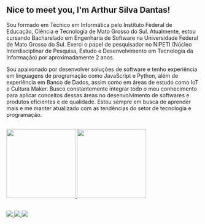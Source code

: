  ## Nice to meet you, I'm Arthur Silva Dantas!

Sou formado em Técnico em Informática pelo Instituto Federal de Educação, Ciência e Tecnologia de Mato Grosso do Sul. Atualmente, estou cursando Bacharelado em Engenharia de Software na Universidade Federal de Mato Grosso do Sul. Exerci o papel de pesquisador no NIPETI (Núcleo Interdisciplinar de Pesquisa, Estudo e Desenvolvimento em Tecnologia da Informação) por aproximadamente 2 anos.

Sou apaixonado por desenvolver soluções de software e tenho experiência em linguagens de programação como JavaScript e Python, além de experiência em Banco de Dados, assim como em áreas de estudo como IoT e Cultura Maker. Busco constantemente integrar todo o meu conhecimento para aplicar conceitos dessas áreas no desenvolvimento de softwares e produtos eficientes e de qualidade. Estou sempre em busca de aprender mais e me manter atualizado com as tendências do setor de tecnologia e programação.


##

<div>
  <a href="https://github.com/Arthur-SD15">
  <img height="180em" src="https://github-readme-stats.vercel.app/api?username=Arthur-SD15&show_icons=true&theme=algolia"/>
  <img height="180em" src="https://github-readme-stats.vercel.app/api/top-langs/?username=Arthur-SD15&layout=compact&theme=algolia"/>
</div>                                                                                                                           
 
##
 
<div>
   <a href="mailto:contato.arthursilvadantas13@gmail.com">
    <img src="https://img.shields.io/badge/-Gmail-red?style=for-the-badge&amp;logo=gmail&amp;logoColor=white" style="max-width: 100%;">
   </a>
   <a href="https://www.linkedin.com/in/arthur-SD15">
    <img src="https://img.shields.io/badge/-LinkedIn-%230077B5?style=for-the-badge&amp;logo=linkedin&amp;logoColor=white" style="max-width: 100%;">
   </a>
   <a href="https://www.instagram.com/_arthursilva7/">
    <img src="https://img.shields.io/badge/-Instagram-%23E4405F?style=for-the-badge&logo=instagram&logoColor=white" style="max-width: 100%;">
   </a>
</div>
